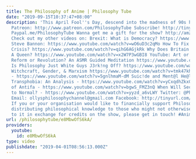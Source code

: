 ```yaml
---
title: The Philosophy of Anime | Philosophy Tube
date: "2019-09-15T10:37:47+08:00"
description: 'This April Fool''s Day, descend into the madness of 90s harem anime
  Patreon: http://www.patreon.com/PhilosophyTube Subscribe! http://tinyurl.com/pr99a46
  Paypal.me/PhilosophyTube Wanna get me a gift for the show? http://amzn.eu/5JAYdOd
  Check out my other videos on: Brexit: What is Democracy? https://www.youtube.com/watch?v=Vr-ZeToI4R8
  Steve Bannon: https://www.youtube.com/watch?v=wO6uD3c2qMo How To Fix the Housing
  Crisis? https://www.youtube.com/watch?v=qihG6AGjkRk Why Does Britain Still Have
  A Queen? https://www.youtube.com/watch?v=x2W7P3wGBI8 YouTube: Art or Reality? https://www.youtube.com/watch?v=kVav1ri65Ws
  Reform or Revolution? An ASMR Guided Meditation https://www.youtube.com/watch?v=TxAsNEGcgq0
  Is Philosophy Just White Guys J3rk!ng Off? https://www.youtube.com/watch?v=weiz9wbIcGQ
  Witchcraft, Gender, & Marxism https://www.youtube.com/watch?v=tmk47kh7fiE Elon Musk
  - https://www.youtube.com/watch?v=5gnlhmaM-dM Suic!de and Ment@l He@lth ★- https://www.youtube.com/watch?v=eQNw2FBdpyE
  Transphobia: An Analysis - https://www.youtube.com/watch?v=yCxqdhZkxCo The Philosophy
  of Antifa - https://www.youtube.com/watch?v=bgwS_FMZ3nQ When Will Security Go Back
  to Normal? - https://www.youtube.com/watch?v=yyzd_a6vLWY Twitter: @PhilosophyTube
  Email: ollysphilosophychannel@gmail.com Facebook: http://tinyurl.com/jgjek5w realphilosophytube.tumblr.com
  If you or your organisation would like to financially support Philosophy Tube in
  distributing philosophical knowledge to those who might not otherwise have access
  to it in exchange for credits on the show, please get in touch! #Anime'
url: /philosophytube/e8MbwOfS6kA/
providers:
  youtube:
    id: e8MbwOfS6kA
type: video
publishdate: "2019-04-01T08:56:13.000Z"
---
```

